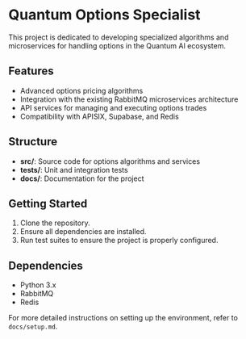 # Quantum Options Specialist

This project is dedicated to developing specialized algorithms and microservices for handling options in the Quantum AI ecosystem.

## Features
- Advanced options pricing algorithms
- Integration with the existing RabbitMQ microservices architecture
- API services for managing and executing options trades
- Compatibility with APISIX, Supabase, and Redis

## Structure
- **src/**: Source code for options algorithms and services
- **tests/**: Unit and integration tests
- **docs/**: Documentation for the project

## Getting Started
1. Clone the repository.
2. Ensure all dependencies are installed.
3. Run test suites to ensure the project is properly configured.

## Dependencies
- Python 3.x
- RabbitMQ
- Redis

For more detailed instructions on setting up the environment, refer to `docs/setup.md`.
